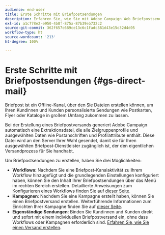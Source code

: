 ```yaml
---
audience: end-user
title: Erste Schritte mit Briefpostsendungen
description: Erfahren Sie, wie Sie mit Adobe Campaign Web Briefpostsendungen erstellen und durchführen.
exl-id: a1c778e2-e950-4b8f-875a-87b39eb732c2
source-git-commit: 362f657c689ce13c6c1fadc381d43e15c32d4d05
workflow-type: ht
source-wordcount: '213'
ht-degree: 100%

---
```


# Erste Schritte mit Briefpostsendungen {#gs-direct-mail}

Briefpost ist ein Offline-Kanal, über den Sie Dateien erstellen können, um Ihren Kundinnen und Kunden personalisierte Sendungen wie Postkarten, Flyer oder Kataloge in großem Umfang zukommen zu lassen.

Bei der Erstellung eines Briefpostversands generiert Adobe Campaign automatisch eine Extraktionsdatei, die alle Zielgruppenprofile und ausgewählten Daten wie Postanschriften und Profilattribute enthält. Diese Datei wird an den Server Ihrer Wahl gesendet, damit sie für Ihren ausgewählten Briefpost-Dienstleister zugänglich ist, der den eigentlichen Versandprozess für Sie handhabt.

Um Briefpostsendungen zu erstellen, haben Sie drei Möglichkeiten:

* **Workflows**: Nachdem Sie eine Briefpost-Kanalaktivität zu Ihrem Workflow hinzugefügt und die grundlegenden Einstellungen konfiguriert haben, können Sie den Inhalt Ihrer Briefpostsendungen über das Menü im rechten Bereich erstellen. Detaillierte Anweisungen zum Konfigurieren eines Workflows finden Sie auf [dieser Seite](../workflows/gs-workflow-creation.md).
* **Kampagnen**: Nachdem Sie eine Kampagne erstellt haben, können Sie einen Briefpostversand erstellen. Weiterführende Informationen zum Einrichten Ihrer Kampagne finden Sie auf [dieser Seite](../campaigns/gs-campaigns.md).
* **Eigenständige Sendungen**: Binden Sie Kundinnen und Kunden direkt und sofort mit einem individuellen Briefpostversand ein, ohne dass Workflows oder Kampagnen erforderlich sind. [Erfahren Sie, wie Sie einen Versand erstellen](../msg/gs-deliveries.md).

<!--
<table style="table-layout:fixed"><tr style="border: 0;">
<td>
<a href="create-push.md">
<img alt="Lead" src="assets/do-not-localize/push_create.jpeg">
</a>
<div><a href="create-push.md"><strong>Create a push delivery</strong>
</div>
<p>
</td>
<td>
<a href="content-push.md">
<img alt="Infrequent" src="assets/do-not-localize/push_design.jpeg">
</a>
<div>
<a href="content-push.md"><strong>Design a push delivery<strong></strong></a>
</div>
<p></td>
<td>
<a href="send-push.md">
<img alt="Validation" src="assets/do-not-localize/push_send.jpeg">
</a>
<div>
<a href="send-push.md"><strong>Send a push delivery</strong></a>
</div>
<p>
</td>
<td>
<a href="send-push.md">
<img alt="Validation" src="assets/do-not-localize/push_report.jpeg">
</a>
<div>
<a href="send-push.md"><strong>Push delivery report</strong></a>
</div>
<p>
</td>
</tr></table>
-->

